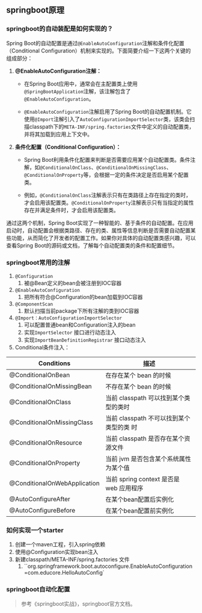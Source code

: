## springboot原理

### springboot的自动装配是如何实现的？
Spring Boot的自动配置是通过`@EnableAutoConfiguration`注解和条件化配置（Conditional Configuration）机制来实现的。下面简要介绍一下这两个关键的组成部分：

1. **@EnableAutoConfiguration注解：** 

   - 在Spring Boot应用中，通常会在主配置类上使用`@SpringBootApplication`注解，该注解包含了`@EnableAutoConfiguration`。
   
   - `@EnableAutoConfiguration`注解启用了Spring Boot的自动配置机制。它使用`@Import`注解引入了`AutoConfigurationImportSelector`类，该类会扫描classpath下的`META-INF/spring.factories`文件中定义的自动配置类，并将其加载到应用上下文中。

2. **条件化配置（Conditional Configuration）：**

   - Spring Boot利用条件化配置来判断是否需要应用某个自动配置类。条件注解，如`@ConditionalOnClass`、`@ConditionalOnMissingClass`、`@ConditionalOnProperty`等，会根据一定的条件决定是否启用某个配置类。
   
   - 例如，`@ConditionalOnClass`注解表示只有在类路径上存在指定的类时，才会启用该配置类。`@ConditionalOnProperty`注解表示只有当指定的属性存在并满足条件时，才会启用该配置类。

通过这两个机制，Spring Boot实现了一种智能的、基于条件的自动配置。在应用启动时，自动配置会根据类路径、存在的类、属性等信息判断是否需要自动配置某些功能，从而简化了开发者的配置工作。如果你对具体的自动配置类感兴趣，可以查看Spring Boot的源码或文档，了解每个自动配置类的条件和配置细节。


### springboot常用的注解

1. `@Configuration`
   1. 被@Bean定义的bean会被注册到IOC容器
2. `@EnableAutoConfiguration`
   1. 把所有符合@Configuration的bean加载到IOC容器
3. `@ComponentScan`
   1. 默认扫描当前package下所有注解的类到IOC容器
4. `@Import：AutoConfigurationImportSelector`  
   1. 可以配置普通bean和Configuration注入的bean
   2. 实现`ImportSelector`  接口进行动态注入
   3. 实现`ImportBeanDefinitionRegistrar`  接口动态注入
5. Conditional条件注入：

| Conditions                   | 描述                                     |
| ---------------------------- | ---------------------------------------- |
| @ConditionalOnBean           | 在存在某个 bean 的时候                   |
| @ConditionalOnMissingBean    | 不存在某个 bean 的时候                   |
| @ConditionalOnClass          | 当前 classpath 可以找到某个类型的类时    |
| @ConditionalOnMissingClass   | 当前 classpath 不可以找到某个类型的类 时 |
| @ConditionalOnResource       | 当前 classpath 是否存在某个资源文件      |
| @ConditionalOnProperty       | 当前 jvm 是否包含某个系统属性为某个值    |
| @ConditionalOnWebApplication | 当前 spring context 是否是 web 应用程序  |
| @AutoConfigureAfter          | 在某个bean配置后实例化                   |
| @AutoConfigureBefore         | 在某个bean配置前实例化                   |



### 如何实现一个starter

1. 创建一个maven工程，引入spring依赖
2. 使用@Configuration实现bean注入
3. 新建classpath/META-INF/spring.factories 文件
   1. ``org.springframework.boot.autoconfigure.EnableAutoConfiguration=com.educore.HelloAutoConfig`

### springboot自动化配置

> 参考《springboot实战》，springboot官方文档。
